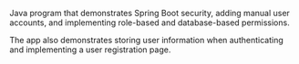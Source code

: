 Java program that demonstrates Spring Boot security, adding manual user accounts, and implementing role-based and database-based permissions.

The app also demonstrates storing user information when authenticating and implementing a user registration page. 